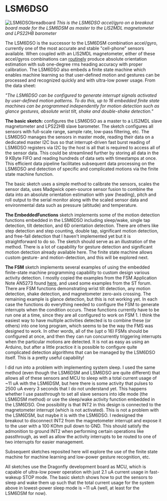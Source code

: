 # LSM6DSO

![LSM6DSObreadboard](https://user-images.githubusercontent.com/6698410/61259719-45a1a100-a730-11e9-8fb8-febeca2fea61.jpg)
*This is the LSM6DSO accel/gyro on a breakout board made for the LSM6DSM as master to the LIS2MDL magnetometer and LPS22HB barometer*

The LSM6DSO is the successor to the LSM6DSM combination accel/gyro, currently one of the most accurate and stable "cell-phone" sensors available. When coupled with an LIS2MDL magnetometer, either of these accel/gyros combinations can [routinely](https://hackaday.com/wp-content/uploads/2019/03/hackaday_journal-gregorytomasch_kriswiner-heading_accuracy_using_mems_sensors.pdf) produce absolute orientation estimation with sub one-degree rms heading accuracy with proper calibration. The LSM6DSO also embeds a finite state machine which enables machine learning so that user-defined motion and gestures can be processed and recognized quickly and with ultra-low power usage. From the data sheet:

*"The LSM6DSO can be configured to generate interrupt signals activated by user-defined motion patterns. To do
this, up to 16 embedded finite state machines can be programmed independently for motion detection such as
glance gestures, absolute wrist tilt, shake and double-shake detection."*

**The basic sketch:** configures the LSM6DSO as a master to a LIS2MDL slave magnetometer and LPS22HB slave barometer. The sketch configures all sensors with full-scale range, sample rate, low-pass filtering, etc. The LSM6DSO manages the sensors in master mode, reading their data on a dedicated master I2C bus so that interrupt-driven fast burst reading of LSM6DSO registers via I2C by the host is all that is required to access all of the sensor data. This could be streamlined further by storing all data in the 9 KByte FIFO and reading hundreds of data sets with timestamps at once. This efficient data pipeline facilitates subsequent data processing on the LSM6DSO and detection of specific and complicated motions via the finite state machine function.

The basic sketch uses a simple method to calibrate the sensors, scales the sensor data, uses Madgwick open-source sensor fusion to combine the data into an absolute orientation estimation with yaw (heading), pitch and roll output to the serial monitor along with the scaled sensor data and environmental data such as pressure (altitude) and temperature.

**The EmbeddedFunctions** sketch implements some of the motion detection functions embedded in the LSM6DSO including sleep/wake, single tap detection, tilt detection, and 6D orientation detection. There are others like step detection and step counting, double tap, significant motion detection, and free-fall detection that I haven't implemented yet but it is straightforward to do so. The sketch should serve as an illustration of the method. There is a lot of capability for gesture detection and significant motion detection already available here. The finite state machine allows custom gesture- and motion-detection, and this will be explored next.

**The FSM** sketch implements several examples of using the embedded finite-state machine programming capability to custom design various activity detection. I mostly copied the examples from the FSM Application Note AN5273 found [here](https://www.st.com/en/mems-and-sensors/lsm6dsox.html#), and used some examples from the ST forum. There are FSM functions demonstrating wrist tilt detection, any motion detection, shake detection, and magnetometer zero-axis crossing. The remaining example is glance detection, but this is not working yet. In each case the functions do everything needed to configure the FSM to generate interrupts when the condition occurs. These functions currently have to be run one at a time, since they are all configured to work on FSM 1. I think the easiest way to have multiple activities detected is to combine these (or others) into one long program, which seems to be the way the FMS was designed to work. In other words, all of the (upt o 16) FSMs should be configured at once, and then they can run concurrently triggering interrupts when the particular motions are detected. It is not as easy as using an Arduino, but after a little practice it is possible to configure quite complicated detection algorithms that can be managed by the LSM6DSO itself. This is a pretty useful capability!

I did run into a problem with implementing system sleep. I used the same method (even though the LSM6DSM and LSM6DSO are quite different) that allows all of these sensors and MCU to sleep with a total current usage of ~11 uA with the LSM6DSM, but here there is some activity that pulses to 2500 uA every 3 seconds that I do not understand yet. This happens whether I use passthrough to set all slave sensors into idle mode (the LSM6DSM method) or use the sleep/wake activity function embedded in the LSM6DSO. One possibility is that INT2 in this design is connected to the magnetometer interrupt (which is not activated). This is not a problem with the LSM6DSM, but maybe it is with the LSM6DSO. I redesigned the breakout to disconnect INT2 from the magnetometer interrupt and expose it to the user with a 100 KOhm pull down to GND. This should satisfy the admonition to ground INT2 when performing certain operations like passthrough, as well as allow the activity interrupts to be routed to one of two interrupts for easier management.

Subsequent sketches reposited here will explore the use of the finite state machine for machine learning and low-power gesture recognition, etc.

All sketches use the Dragonfly development board as MCU, which is capable of ultra-low power operation with just 2.1 uA current usage in fast-wakeup STOP mode. The basic sketch shows how to put the sensors to sleep and wake them up such that the total current usage for the system above in lowest-power sleep mode is ~11 uA (well, at least for the LSM6DSM for now).


